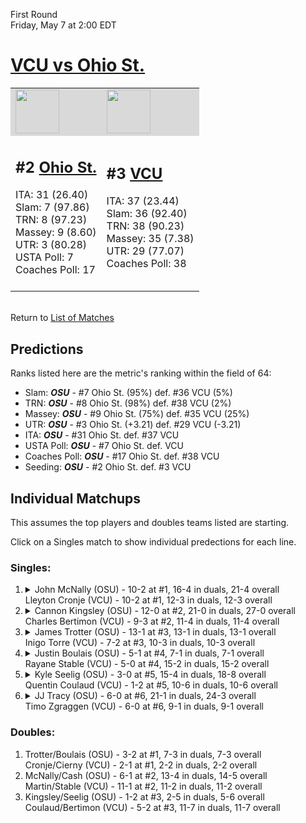 First Round  
Friday, May 7 at 2:00 EDT
# [VCU vs Ohio St.](https://www.ncaa.com/game/5833396) 

<table>  
<tr style="background-color: #d9d9d9 !important"><td><a href="#"><img src="https://www.ncaa.com/sites/default/files/images/logos/schools/o/ohio-st.70.png" width="70" height="70" /></a></td><td><a href="#"><img src="https://www.ncaa.com/sites/default/files/images/logos/schools/v/vcu.70.png" width="70" height="70" /></a></td></tr>
<tr><td>  

<h2>#2 <a href="#">Ohio St.</a></h2>  
ITA: 31 (26.40)<br>  
Slam: 7 (97.86)<br>  
TRN: 8 (97.23)<br>  
Massey: 9 (8.60)<br>  
UTR: 3 (80.28)<br>  
USTA Poll: 7<br>  
Coaches Poll: 17<br>  
<br>  

</td><td>  

<h2>#3 <a href="#">VCU</a></h2>  
ITA: 37 (23.44)<br>  
Slam: 36 (92.40)<br>  
TRN: 38 (90.23)<br>  
Massey: 35 (7.38)<br>  
UTR: 29 (77.07)<br>  
Coaches Poll: 38<br>  
<br>  

</td></tr></table>  


<br>Return to [List of Matches](../index.md)  

## Predictions  

Ranks listed here are the metric's ranking within the field of 64:  
- Slam: ***OSU*** - #7 Ohio St. (95%) def. #36 VCU (5%)  
- TRN: ***OSU*** - #8 Ohio St. (98%) def. #38 VCU (2%)  
- Massey: ***OSU*** - #9 Ohio St. (75%) def. #35 VCU (25%)  
- UTR: ***OSU*** - #3 Ohio St. (+3.21) def. #29 VCU (-3.21)  
- ITA: ***OSU*** - #31 Ohio St. def. #37 VCU  
- USTA Poll: ***OSU*** - #7 Ohio St. def. VCU  
- Coaches Poll: ***OSU*** - #17 Ohio St. def. #38 VCU  
- Seeding: ***OSU*** - #2 Ohio St. def. #3 VCU  

## Individual Matchups  

This assumes the top players and doubles teams listed are starting.  

Click on a Singles match to show individual predections for each line.  

### Singles:  

<ol>
<li><details><summary markdown="span">
John McNally (OSU) - 10-2 at #1, 16-4 in duals, 21-4 overall<br>  
Lleyton Cronje (VCU) - 10-2 at #1, 12-3 in duals, 12-3 overall
</summary><h4>Predictions</h4><ul>
<li>Slam: <b><i>VT</i></b> - #30 Virginia Tech (56%) def. #35 Texas Tech (44%)</li>  
</ul></details></li>
<li><details><summary markdown="span">
Cannon Kingsley (OSU) - 12-0 at #2, 21-0 in duals, 27-0 overall<br>  
Charles Bertimon (VCU) - 9-3 at #2, 11-4 in duals, 11-4 overall
</summary><h4>Predictions</h4><ul>
<li>Slam: <b><i>VT</i></b> - #30 Virginia Tech (56%) def. #35 Texas Tech (44%)</li>  
</ul></details></li>
<li><details><summary markdown="span">
James Trotter (OSU) - 13-1 at #3, 13-1 in duals, 13-1 overall<br>  
Inigo Torre (VCU) - 7-2 at #3, 10-3 in duals, 10-3 overall
</summary><h4>Predictions</h4><ul>
<li>Slam: <b><i>VT</i></b> - #30 Virginia Tech (56%) def. #35 Texas Tech (44%)</li>  
</ul></details></li>
<li><details><summary markdown="span">
Justin Boulais (OSU) - 5-1 at #4, 7-1 in duals, 7-1 overall<br>  
Rayane Stable (VCU) - 5-0 at #4, 15-2 in duals, 15-2 overall
</summary><h4>Predictions</h4><ul>
<li>Slam: <b><i>VT</i></b> - #30 Virginia Tech (56%) def. #35 Texas Tech (44%)</li>  
</ul></details></li>
<li><details><summary markdown="span">
Kyle Seelig (OSU) - 3-0 at #5, 15-4 in duals, 18-8 overall<br>  
Quentin Coulaud (VCU) - 1-2 at #5, 10-6 in duals, 10-6 overall
</summary><h4>Predictions</h4><ul>
<li>Slam: <b><i>VT</i></b> - #30 Virginia Tech (56%) def. #35 Texas Tech (44%)</li>  
</ul></details></li>
<li><details><summary markdown="span">
JJ Tracy (OSU) - 6-0 at #6, 21-1 in duals, 24-3 overall<br>  
Timo Zgraggen (VCU) - 6-0 at #6, 9-1 in duals, 9-1 overall
</summary><h4>Predictions</h4><ul>
<li>Slam: <b><i>VT</i></b> - #30 Virginia Tech (56%) def. #35 Texas Tech (44%)</li>  
</ul></details></li>
</ol>

### Doubles:  
1. Trotter/Boulais (OSU) - 3-2 at #1, 7-3 in duals, 7-3 overall  
   Cronje/Cierny (VCU) - 2-1 at #1, 2-2 in duals, 2-2 overall
2. McNally/Cash (OSU) - 6-1 at #2, 13-4 in duals, 14-5 overall  
   Martin/Stable (VCU) - 11-1 at #2, 11-2 in duals, 11-2 overall
3. Kingsley/Seelig (OSU) - 1-2 at #3, 2-5 in duals, 5-6 overall  
   Coulaud/Bertimon (VCU) - 5-2 at #3, 11-7 in duals, 11-7 overall